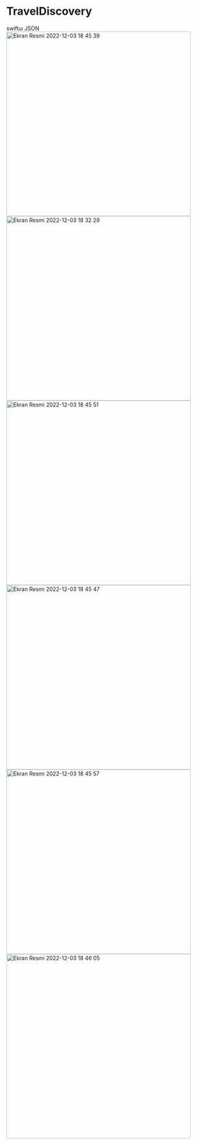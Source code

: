 # TravelDiscovery
swiftuı JSON
<img width="480" alt="Ekran Resmi 2022-12-03 18 45 39" src="https://user-images.githubusercontent.com/53395371/205449471-4fe43dd0-8f48-4eec-b142-080bbc14261d.png">
<img width="480" alt="Ekran Resmi 2022-12-03 18 32 29" src="https://user-images.githubusercontent.com/53395371/205449467-aaf40e74-ca61-41d1-b174-08b192a339aa.png"><img width="480" alt="Ekran Resmi 2022-12-03 18 45 51" src="https://user-images.githubusercontent.com/53395371/205449511-334cc821-a3a3-464a-bab5-6267dbe9e19e.png">
<img width="480" alt="Ekran Resmi 2022-12-03 18 45 47" src="https://user-images.githubusercontent.com/53395371/205449516-264c2ca3-d70f-48c2-9749-24ec85c3b450.png">
<img width="480" alt="Ekran Resmi 2022-12-03 18 45 57" src="https://user-images.githubusercontent.com/53395371/205449520-d22337f7-47b3-42ce-9612-c909e27d6b62.png">
<img width="480" alt="Ekran Resmi 2022-12-03 18 46 05" src="https://user-images.githubusercontent.com/53395371/205449521-a7c47171-f93d-49c6-8505-53909c64495b.png">
